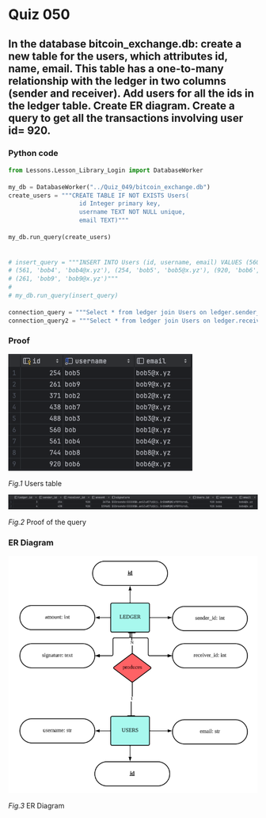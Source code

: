 # Quiz 050
## In the database bitcoin_exchange.db: create a new table for the users, which attributes id, name, email. This table has a one-to-many relationship with the ledger in two columns (sender and receiver). Add users for all the ids in the ledger table. Create ER diagram. Create a query to get all the transactions involving user id= 920.
### Python code
```python
from Lessons.Lesson_Library_Login import DatabaseWorker

my_db = DatabaseWorker("../Quiz_049/bitcoin_exchange.db")
create_users = """CREATE TABLE IF NOT EXISTS Users(
                    id Integer primary key,
                    username TEXT NOT NULL unique,
                    email TEXT)"""

my_db.run_query(create_users)


# insert_query = """INSERT INTO Users (id, username, email) VALUES (560, 'bob', 'bob1@x.yz'), (371, 'bob2', 'bob2@x.yz'), (488, 'bob3', 'bob3@x.yz'),
# (561, 'bob4', 'bob4@x.yz'), (254, 'bob5', 'bob5@x.yz'), (920, 'bob6', 'bob6@x.yz'), (438, 'bob7', 'bob7@x.yz'), (744, 'bob8', 'bob8@x.yz'),
# (261, 'bob9', 'bob9@x.yz')"""
#
# my_db.run_query(insert_query)

connection_query = """Select * from ledger join Users on ledger.sender_id = users.id where ledger.sender_id = 920"""
connection_query2 = """Select * from ledger join Users on ledger.receiver_id = users.id where ledger.receiver_id = 920"""
```

### Proof
![Quiz_050_Users.png](Quiz_050_Users.png)


*Fig.1* Users table


![Quiz_050_Proof.png](Quiz_050_Proof.png)


*Fig.2* Proof of the query

### ER Diagram
![ER_Diagram.png](ER_Diagram.png)


*Fig.3* ER Diagram
